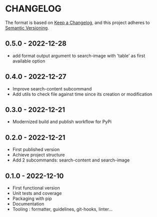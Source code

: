 # CHANGELOG

The format is based on [Keep a Changelog](https://keepachangelog.com/), and this project adheres to [Semantic Versioning](https://semver.org/).

<!--

Unreleased

## {version_tag} - YYYY-DD-mm

### Added

### Changed

### Removed

-->

## 0.5.0 - 2022-12-28

- add format output argument to search-image with 'table' as first available option

## 0.4.0 - 2022-12-27

- Improve search-content subcommand
- Add utils to check file against time since its creation or modification

## 0.3.0 - 2022-12-21

- Modernized build and publish workflow for PyPi

## 0.2.0 - 2022-12-21

- First published version
- Achieve project structure
- Add 2 subcommands: search-content and search-image

## 0.1.0 - 2022-12-10

- First functional version
- Unit tests and coverage
- Packaging with pip
- Documentation
- Tooling : formatter, guidelines, git-hooks, linter...
